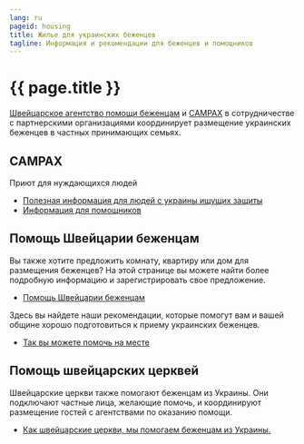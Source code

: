```yaml
---
lang: ru
pageid: housing
title: Жилье для украинских беженцев
tagline: Информация и рекомендации для беженцев и помощников
---
```

# {{ page.title }}


[Швейцарское агентство помощи беженцам](https://www.fluechtlingshilfe.ch/aktiv-werden/fuer-ukrainische-gefluechtete) и [CAMPAX](https://campax.org)
в сотрудничестве с партнерскими организациями координирует размещение украинских беженцев в частных принимающих семьях. 


## CAMPAX
Приют для нуждающихся людей

- [Полезная информация для людей с украины ищущих защиты](https://campax.org/infos-fuer-ukraine-fluechtende/)
- [Информация для помощников](https://campax.org/standwithukraine-infos-fur-helfende/)


## Помощь Швейцарии беженцам
Вы также хотите предложить комнату, квартиру или дом для размещения беженцев? На этой странице вы можете найти более подробную информацию и зарегистрировать свое предложение.

- [Помощь Швейцарии беженцам](https://www.fluechtlingshilfe.ch/aktiv-werden/fuer-ukrainische-gefluechtete)

Здесь вы найдете наши рекомендации, которые помогут вам и вашей общине хорошо подготовиться к приему украинских беженцев.

- [Так вы можете помочь на месте](https://www.fluechtlingshilfe.ch/aktiv-werden/fuer-ukrainische-gefluechtete/so-koennen-sie-lokal-helfen)


## Помощь швейцарских церквей
Швейцарские церкви также помогают беженцам из Украины.
Они подключают частные лица, желающие помочь, и координируют размещение гостей с агентствами по оказанию помощи.

- [Как швейцарские церкви, мы помогаем беженцам из Украины.](https://kirchen-helfen.ch)
